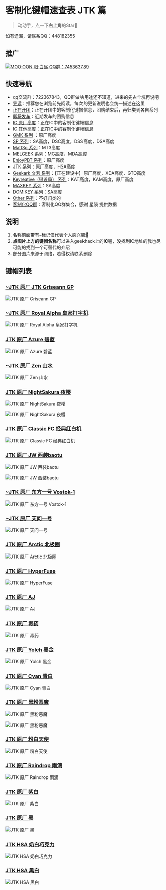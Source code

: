 # 客制化键帽速查表 JTK 篇

> 动动手，点一下**右上角**的Star🤝

如有遗漏，请联系QQ：448182355

## 推广

[![MOO·OON 阳·白昼 QQ群：745363789](media/444.jpg)
](https://www.zfrontier.com/app/flow/D6mwV5nwK9lp)

## 快速导航

- qq交流群：722367843，QQ群做啥用途还不知道，进来的先占个坑再说吧
- [导读](./README.md)：推荐您在浏览前先阅读，每次的更新说明也会统一描述在这里
- [正在开团](./gb.md)：正在开团中的客制化键帽信息，团购结束后，再归类到各自系列
- [即将发车](./come.md)：近期发车的团购信息
- [IC 原厂高度](./ic.md)：正在IC中的客制化键帽信息
- [IC 其他高度](./ic-other.md)：正在IC中的客制化键帽信息
- [GMK 系列](./gmk.md) ：原厂高度
- [SP 系列](./sp.md)：SA高度，DSC高度，DSS高度，DSA高度
- [Matt3o 系列](./matt3o.md)：MT3高度
- [MELGEEK 系列](./melgeek.md)：MG高度，MDA高度
- [EnjoyPBT 系列](./enjoypbt.md)：原厂高度
- [JTK 系列](./jtk.md)：原厂高度，HSA高度
- [Geekark 文若 系列](./geekark.md)：【正在建设中】原厂高度，XDA高度，GTO高度
- [Keyreative（键设局） 系列](./keyreative.md)：KAT高度，KAM高度，原厂高度
- [MAXKEY 系列](./maxkey.md)：SA高度
- [DOMIKEY 系列](./domikey.md)：SA高度
- [Other 系列](./other.md)：不好归类的
- [客制化QQ群](./qq-group.md)：客制化QQ群集合，感谢 星陨 提供数据

## 说明

1. 名称前面带有`~`标记仅代表个人感兴趣🌝
2. **点图片上方的键帽名称**可以进入geekhack上的**IC**喔，没找到IC地址的我也尽可能的找到一个可替代的介绍
3. 部分图片来源于网络，若侵权请联系删除

## 键帽列表

### [~JTK 原厂 JTK Griseann GP](https://www.zfrontier.com/app/mch/BwRvKMG4j0Yo)

![JTK 原厂 Griseann GP](media/JTK@原厂@Griseann_GP.jpg)

### [~JTK 原厂 Royal Alpha 皇家打字机](https://www.zfrontier.com/app/mch/BwRvKMG4j0Yo)

![JTK 原厂 Royal Alpha 皇家打字机](media/JTK@原厂@Royal_Alpha@皇家打字机.jpg)

### [JTK 原厂 Azure 碧蓝](https://www.zfrontier.com/app/mch/B8qEq9gWAge1)

![JTK 原厂 Azure 碧蓝](media/JTK@原厂@Azure@碧蓝.jpg)

### [~JTK 原厂 Zen 山水](https://www.zfrontier.com/app/mch/o2epeVZRzZml)

![JTK 原厂 Zen 山水](media/JTK@原厂@Zen@山水.jpg)

### [JTK 原厂 NightSakura 夜樱](https://www.zfrontier.com/app/mch/1KOdjLY3WNk1)

![JTK 原厂 NightSakura 夜樱](media/JTK@原厂@NightSakura@夜樱_1.jpg)

![JTK 原厂 NightSakura 夜樱](media/JTK@原厂@NightSakura@夜樱_2.jpg)

### [JTK 原厂 Classic FC 经典红白机](https://www.zfrontier.com/app/mch/1QZdND4LmM5l)

![JTK 原厂 Classic FC 经典红白机](media/JTK@原厂@Classic_FC@经典红白机.jpg)

### [JTK 原厂 JW 西装baotu](https://www.zfrontier.com/app/mch/1EOy8yr9AbYo)

![JTK 原厂 JW 西装baotu](media/JTK@原厂@JW@西装baotu_1.jpg)

![JTK 原厂 JW 西装baotu](media/JTK@原厂@JW@西装baotu_2.jpg)

### [~JTK 原厂 东方一号 Vostok-1](https://www.zfrontier.com/app/mch/1n9nkqGRkyXB)

![JTK 原厂 东方一号 Vostok-1](media/JTK@原厂@东方一号@Vostok_1.jpg)

### [~JTK 原厂 天问一号](https://izhongchou.taobao.com/dreamdetail.htm?spm=a215p.128754.653087.29.29fa3605s92CTq&id=20093218)

![JTK 原厂 天问一号](media/JTK@原厂@天问一号.jpg)

### [JTK 原厂 Arctic 北极圈](https://www.zfrontier.com/app/mch/oeJLjwOjQ4PB)

![JTK 原厂 Arctic 北极圈](media/JTK@原厂@Arctic@北极圈.jpg)

### [JTK 原厂 HyperFuse](https://www.zfrontier.com/app/mch/1aW0MG5ydZno)

![JTK 原厂 HyperFuse](media/JTK@原厂@HyperFuse.jpg)

### [JTK 原厂 AJ](https://www.zfrontier.com/app/mch/1xeON2pYpAml)

![JTK 原厂 AJ](media/JTK@原厂@AJ.jpg)

### [JTK 原厂 毒药](https://www.zfrontier.com/app/mch/lyrx37dnxe2o)

![JTK 原厂 毒药](media/JTK@原厂@毒药.jpg)

### [JTK 原厂 Yolch 黑金](https://www.zfrontier.com/app/mch/l4QWnWwQgrzo)

![JTK 原厂 Yolch 黑金](media/JTK@原厂@Yolch@黑金.jpg)

### [JTK 原厂 Cyan 青白](https://www.zfrontier.com/app/mch/1QZ6OdDq9M5l)

![JTK 原厂 Cyan 青白](media/JTK@原厂@Cyan@青白.jpg)

### [JTK 原厂 黑粉恶魔](https://www.zfrontier.com/app/mch/lZqmOkdYr761)

![JTK 原厂 黑粉恶魔](media/JTK@原厂@黑粉恶魔_1.jpg)

![JTK 原厂 黑粉恶魔](media/JTK@原厂@黑粉恶魔_2.jpg)

### [JTK 原厂 粉白天使](https://www.zfrontier.com/app/mch/lZqx9EYJeEO1)

![JTK 原厂 粉白天使](media/JTK@原厂@粉白天使.jpg)

### [JTK 原厂 Raindrop 雨滴](https://www.zfrontier.com/app/mch/1g7YjMjgRaJ1)

![JTK 原厂 Raindrop 雨滴](media/JTK@原厂@Raindrop@雨滴.jpg)

### [JTK 原厂 紫白](https://www.zfrontier.com/app/mch/10aRXrvPRgVl)

![JTK 原厂 紫白](media/JTK@原厂@紫白.jpg)

### [JTK 原厂 黑](https://www.zfrontier.com/app/mch/ozeRLNXjPXKl)

![JTK 原厂 黑](media/JTK@原厂@黑.jpg)

### [JTK HSA 奶白巧克力](https://www.zfrontier.com/app/mch/lDxYP0NkRrEl)

![JTK HSA 奶白巧克力](media/JTK@HSA@奶白巧克力.jpg)

### [JTK HSA 黑白](https://www.zfrontier.com/app/mch/1g7d96RdRp21)

![JTK HSA 黑白](media/JTK@HSA@黑白.jpg)
